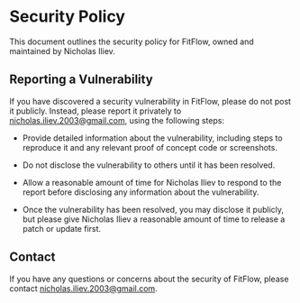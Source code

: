 # Security Policy

This document outlines the security policy for FitFlow, owned and maintained by Nicholas Iliev.

## Reporting a Vulnerability

If you have discovered a security vulnerability in FitFlow, please do not post it publicly. Instead, please report it privately to nicholas.iliev.2003@gmail.com, using the following steps:

* Provide detailed information about the vulnerability, including steps to reproduce it and any relevant proof of concept code or screenshots.

* Do not disclose the vulnerability to others until it has been resolved.

* Allow a reasonable amount of time for Nicholas Iliev to respond to the report before disclosing any information about the vulnerability.

* Once the vulnerability has been resolved, you may disclose it publicly, but please give Nicholas Iliev a reasonable amount of time to release a patch or update first.

## Contact
If you have any questions or concerns about the security of FitFlow, please contact nicholas.iliev.2003@gmail.com.

